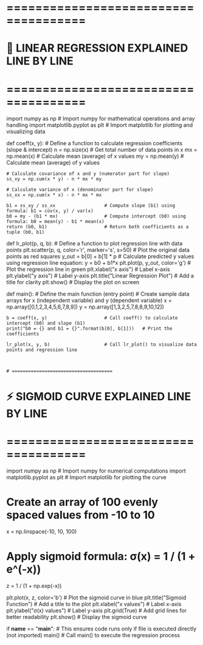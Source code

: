 # =====================================
# 📘 LINEAR REGRESSION EXPLAINED LINE BY LINE
# =====================================

import numpy as np                     # Import numpy for mathematical operations and array handling
import matplotlib.pyplot as plt         # Import matplotlib for plotting and visualizing data


def coeff(x, y):                        # Define a function to calculate regression coefficients (slope & intercept)
    n = np.size(x)                      # Get total number of data points in x
    mx = np.mean(x)                     # Calculate mean (average) of x values
    my = np.mean(y)                     # Calculate mean (average) of y values

    # Calculate covariance of x and y (numerator part for slope)
    ss_xy = np.sum(x * y) - n * mx * my

    # Calculate variance of x (denominator part for slope)
    ss_xx = np.sum(x * x) - n * mx * mx

    b1 = ss_xy / ss_xx                  # Compute slope (b1) using formula: b1 = cov(x, y) / var(x)
    b0 = my - (b1 * mx)                 # Compute intercept (b0) using formula: b0 = mean(y) - b1 * mean(x)
    return (b0, b1)                     # Return both coefficients as a tuple (b0, b1)


def lr_plot(p, q, b):                   # Define a function to plot regression line with data points
    plt.scatter(p, q, color='r', marker='s', s=50)   # Plot the original data points as red squares
    y_out = b[0] + b[1] * p             # Calculate predicted y values using regression line equation: y = b0 + b1*x
    plt.plot(p, y_out, color='g')       # Plot the regression line in green
    plt.xlabel("x axis")                # Label x-axis
    plt.ylabel("y axis")                # Label y-axis
    plt.title("Linear Regression Plot") # Add a title for clarity
    plt.show()                          # Display the plot on screen


def main():                             # Define the main function (entry point)
    # Create sample data arrays for x (independent variable) and y (dependent variable)
    x = np.array([0,1,2,3,4,5,6,7,8,9])
    y = np.array([1,3,2,5,7,8,8,9,10,12])

    b = coeff(x, y)                     # Call coeff() to calculate intercept (b0) and slope (b1)
    print("b0 = {} and b1 = {}".format(b[0], b[1]))   # Print the coefficients

    lr_plot(x, y, b)                    # Call lr_plot() to visualize data points and regression line



    # =====================================
# ⚡ SIGMOID CURVE EXPLAINED LINE BY LINE
# =====================================

import numpy as np                      # Import numpy for numerical computations
import matplotlib.pyplot as plt         # Import matplotlib for plotting the curve

# Create an array of 100 evenly spaced values from -10 to 10
x = np.linspace(-10, 10, 100)

# Apply sigmoid formula: σ(x) = 1 / (1 + e^(-x))
z = 1 / (1 + np.exp(-x))

plt.plot(x, z, color='b')               # Plot the sigmoid curve in blue
plt.title("Sigmoid Function")           # Add a title to the plot
plt.xlabel("x values")                  # Label x-axis
plt.ylabel("σ(x) values")               # Label y-axis
plt.grid(True)                          # Add grid lines for better readability
plt.show()                              # Display the sigmoid curve



if __name__ == "__main__":              # This ensures code runs only if file is executed directly (not imported)
    main()                              # Call main() to execute the regression process
